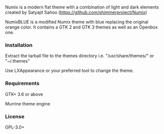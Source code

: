 Numix is a modern flat theme with a combination of light and dark elements created by Satyajit Sahoo (https://github.com/shimmerproject/Numix)

NumixBLUE is a modified Numix theme with blue replacing the original orange color.
It contains a GTK 2 and GTK 3 themes as well as an Openbox one.

### Installation

Extract the tarball file to the themes directory i.e. "/usr/share/themes/" or "~/.themes"

Use LXAppearance or your preferred tool to change the theme.

### Requirements

GTK+ 3.6 or above

Murrine theme engine

### License

GPL-3.0+